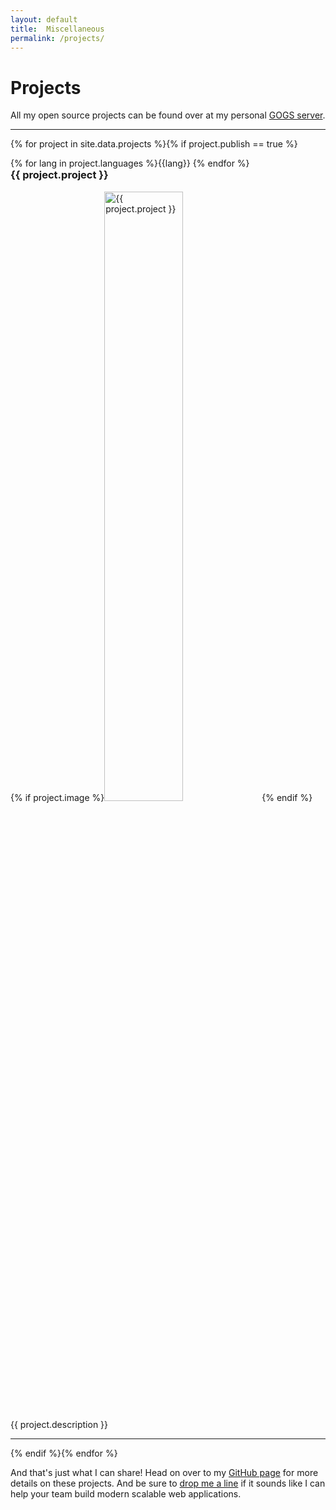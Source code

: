 ```yaml
---
layout: default
title:  Miscellaneous
permalink: /projects/
---
```

# Projects

<!-- TODO: Intro lead -->

<!--

## Projects

This list is very out of date and needs to be updated!

- N<sub>8</sub>Stats
- Web-works questions for Cline
- upstream academy (purchasing system)
- sleepDiag.com
- NateCMS
- Robots Senior Project
- Small Personal Projects
- ...

-->

All my open source projects can be found over at my personal [GOGS server](https://gogs.bign8.info/bign8).

<hr>

{% for project in site.data.projects %}{% if project.publish == true %}
<div>
  <a class="thumbnail" {% if project.link %}href="{{project.link}}" target="\_blank"{% else %}href="/projects/{{ project.slug }}/"{% endif %}>
    <div class="pull-right">{% for lang in project.languages %}<span class="label label-default">{{lang}}</span> {% endfor %}</div>
    <h3 style="margin-top: 0">{{ project.project }}</h3>
    {% if project.image %}<img src="/projects/{{ project.slug }}/cover.jpg" alt="{{ project.project }}" width="50%">{% endif %}
    <p>{{ project.description }}</p>
  </a>
</div>
<hr>
{% endif %}{% endfor %}

And that's just what I can share!
Head on over to my <a href="https://github.com/bign8">GitHub page</a> for more details on these projects.
And be sure to <a href="/contact/">drop me a line</a> if it sounds like I can help your team build modern scalable web applications.
